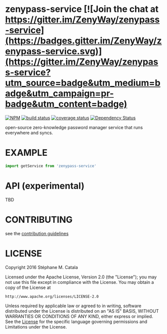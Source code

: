 # zenypass-service [![Join the chat at https://gitter.im/ZenyWay/zenypass-service](https://badges.gitter.im/ZenyWay/zenypass-service.svg)](https://gitter.im/ZenyWay/zenypass-service?utm_source=badge&utm_medium=badge&utm_campaign=pr-badge&utm_content=badge)
[![NPM](https://nodei.co/npm/zenypass-service.png?compact=true)](https://nodei.co/npm/zenypass-service/)
[![build status](https://travis-ci.org/ZenyWay/zenypass-service.svg?branch=master)](https://travis-ci.org/ZenyWay/zenypass-service)
[![coverage status](https://coveralls.io/repos/github/ZenyWay/zenypass-service/badge.svg?branch=master)](https://coveralls.io/github/ZenyWay/zenypass-service)
[![Dependency Status](https://gemnasium.com/badges/github.com/ZenyWay/zenypass-service.svg)](https://gemnasium.com/github.com/ZenyWay/zenypass-service)

open-source zero-knowledge password manager service that runs everywhere and syncs.

# <a name="example"></a> EXAMPLE
```typescript
import getService from 'zenypass-service'
```

# <a name="api"></a> API (experimental)
TBD

# <a name="contributing"></a> CONTRIBUTING
see the [contribution guidelines](./CONTRIBUTING.md)

# <a name="license"></a> LICENSE
Copyright 2016 Stéphane M. Catala

Licensed under the Apache License, Version 2.0 (the "License");
you may not use this file except in compliance with the License.
You may obtain a copy of the License at

    http://www.apache.org/licenses/LICENSE-2.0

Unless required by applicable law or agreed to in writing, software
distributed under the License is distributed on an "AS IS" BASIS,
WITHOUT WARRANTIES OR CONDITIONS OF ANY KIND, either express or implied.
See the [License](./LICENSE) for the specific language governing permissions and
Limitations under the License.

